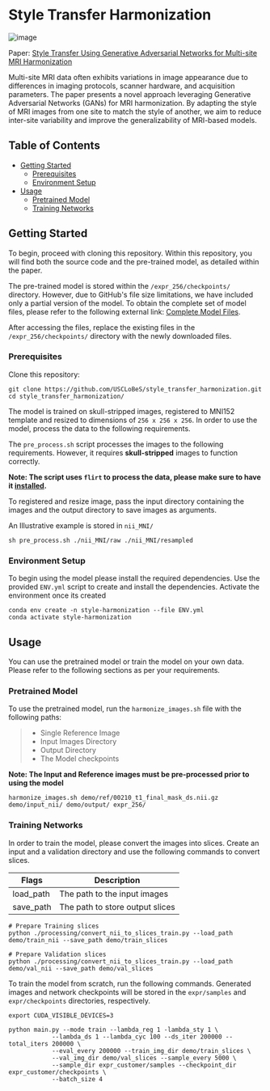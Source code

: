 # Style Transfer Harmonization

![image](https://github.com/bigting84/style_transfer_harmonization/blob/main/represent_pictures/video_ref1.gif)

Paper: [Style Transfer Using Generative Adversarial Networks for Multi-site MRI Harmonization](https://link.springer.com/chapter/10.1007/978-3-030-87199-4_30)

Multi-site MRI data often exhibits variations in image appearance due to differences in imaging protocols, scanner hardware, and acquisition parameters. The paper presents a novel approach leveraging Generative Adversarial Networks (GANs) for MRI harmonization. By adapting the style of MRI images from one site to match the style of another, we aim to reduce inter-site variability and improve the generalizability of MRI-based models.

## Table of Contents

- [Getting Started](#getting-started)
  - [Prerequisites](#prerequisites)
  - [Environment Setup](#environment-setup)
- [Usage](#usage)
  - [Pretrained Model](#pretrained-model)
  - [Training Networks](#training-networks)

## Getting Started  

To begin, proceed with cloning this repository. Within this repository, you will find both the source code and the pre-trained model, as detailed within the paper.

The pre-trained model is stored within the `/expr_256/checkpoints/` directory. However, due to GitHub's file size limitations, we have included only a partial version of the model. To obtain the complete set of model files, please refer to the following external link: [Complete Model Files](https://www.dropbox.com/sh/d60gvw7h21748d2/AADCVfKjCOONG2AodL7Lv5Bca?dl=0).

After accessing the files, replace the existing files in the `/expr_256/checkpoints/` directory with the newly downloaded files. 

### Prerequisites

Clone this repository:

```
git clone https://github.com/USCLoBeS/style_transfer_harmonization.git
cd style_transfer_harmonization/
```
The model is trained on skull-stripped images, registered to MNI152 template and resized to dimensions of `256 x 256 x 256`. In order to use the model, process the data to the following requirements.

The `pre_process.sh` script processes the images to the following requirements. However, it requires **skull-stripped** images to function correctly. 

**Note: The script uses `flirt` to process the data, please make sure to have it [installed](https://fsl.fmrib.ox.ac.uk/fsl/fslwiki/FslInstallation).**

To registered and resize image, pass the input directory containing the images and the output directory to save images as arguments. 

An Illustrative example is stored in `nii_MNI/`
```
sh pre_process.sh ./nii_MNI/raw ./nii_MNI/resampled 
```

### Environment Setup

To begin using the model please install the required dependencies. Use the provided `ENV.yml` script to create and install the dependencies. Activate the environment once its created

```
conda env create -n style-harmonization --file ENV.yml
conda activate style-harmonization
```

## Usage
You can use the pretrained model or train the model on your own data. Please refer to the following sections as per your requirements.

### Pretrained Model

To use the pretrained model, run the `harmonize_images.sh` file with the following paths:

> - Single Reference Image
> - Input Images Directory
> - Output Directory
> - The Model checkpoints

**Note: The Input and Reference images must be pre-processed prior to using the model**

```
harmonize_images.sh demo/ref/00210_t1_final_mask_ds.nii.gz demo/input_nii/ demo/output/ expr_256/
```

### Training Networks 

In order to train the model, please convert the images into slices. Create an input and a validation directory and use the following commands to convert slices. 

| Flags         | Description                                   |
| ------------- | --------------------------------------------- |
| load_path     | The path to the input images                  |
| save_path     | The path to store output slices               |

```
# Prepare Training slices
python ./processing/convert_nii_to_slices_train.py --load_path demo/train_nii --save_path demo/train_slices

# Prepare Validation slices
python ./processing/convert_nii_to_slices_train.py --load_path demo/val_nii --save_path demo/val_slices
```


To train the model from scratch, run the following commands. Generated images and network checkpoints will be stored in the `expr/samples` and `expr/checkpoints` directories, respectively.

```
export CUDA_VISIBLE_DEVICES=3

python main.py --mode train --lambda_reg 1 -lambda_sty 1 \
            --lambda_ds 1 --lambda_cyc 100 --ds_iter 200000 --total_iters 200000 \
            --eval_every 200000 --train_img_dir demo/train_slices \
            --val_img_dir demo/val_slices --sample_every 5000 \
            --sample_dir expr_customer/samples --checkpoint_dir expr_customer/checkpoints \
            --batch_size 4
```

    
